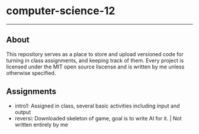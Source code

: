 # computer-science-12
---
## About

This repository serves as a place to store and upload versioned code for turning in class assignments, and keeping track of them. Every project is licensed under the MIT open source liscense and is written by me unless otherwise specified.

## Assignments

- intro1: Assigned in class, several basic activities including input and output
- reversi: Downloaded skeleton of game, goal is to write AI for it. | Not written entirely by me

